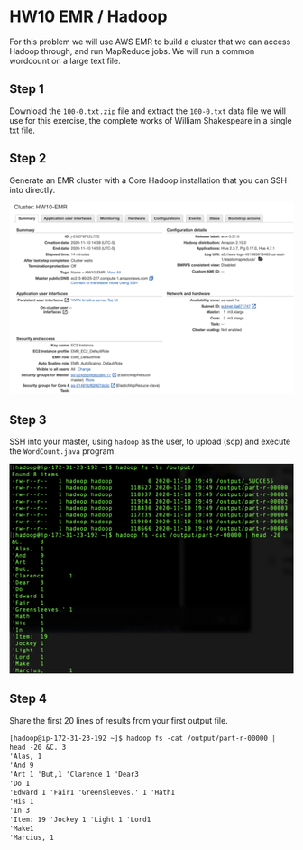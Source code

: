 # HW10 EMR / Hadoop

For this problem we will use AWS EMR to build a cluster that we can access Hadoop through, and run MapReduce jobs. We will run a common wordcount on a large text file.

## Step 1
Download the ```100-0.txt.zip``` file and extract the ```100-0.txt``` data file we will use for this exercise, the complete works of William Shakespeare in a single txt file.

## Step 2
Generate an EMR cluster with a Core Hadoop installation that you can SSH into directly.

![Screenshot](img/img_2.png?raw=true "Screenshot")

## Step 3
SSH into your master, using ```hadoop``` as the user, to upload (scp) and execute the ```WordCount.java``` program.

![Screenshot](img/img_1.png?raw=true "Screenshot")

## Step 4
Share the first 20 lines of results from your first output file. 

```
[hadoop@ip-172-31-23-192 ~]$ hadoop fs -cat /output/part-r-00000 | head -20 &C. 3
'Alas, 1
'And 9
'Art 1 'But,1 'Clarence 1 'Dear3
'Do 1
'Edward 1 'Fair1 'Greensleeves.' 1 'Hath1
'His 1
'In 3
'Item: 19 'Jockey 1 'Light 1 'Lord1
'Make1
'Marcius, 1
```
